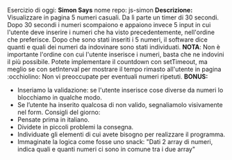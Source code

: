 Esercizio di oggi: **Simon Says**
nome repo: js-simon
**Descrizione:**
Visualizzare in pagina 5 numeri casuali. Da lì parte un timer di 30 secondi.
Dopo 30 secondi i numeri scompaiono e appaiono invece 5 input in cui l'utente deve inserire i numeri che ha visto precedentemente, nell'ordine che preferisce.
Dopo che sono stati inseriti i 5 numeri, il software dice quanti e quali dei numeri da indovinare sono stati individuati.
**NOTA**:
Non è importante l'ordine con cui l'utente inserisce i numeri, basta che ne indovini il più possibile.
Potete implementare il countdown con setTimeout, ma meglio se con setInterval per mostrare il tempo rimasto all'utente in pagina :occhiolino:
Non vi preoccupate per eventuali numeri ripetuti.
**BONUS:**
- Inseriamo la validazione: se l'utente inserisce cose diverse da numeri lo blocchiamo in qualche modo.
- Se l’utente ha inserito qualcosa di non valido, segnaliamolo visivamente nel form.
Consigli del giorno:
- Pensate prima in italiano.
- Dividete in piccoli problemi la consegna.
- Individuate gli elementi di cui avete bisogno per realizzare il programma.
- Immaginate la logica come fosse uno snack: "Dati 2 array di numeri, indica quali e quanti numeri ci sono in comune tra i due array"